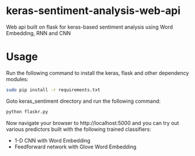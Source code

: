 # keras-sentiment-analysis-web-api

Web api built on flask for keras-based sentiment analysis using Word Embedding, RNN and CNN

# Usage

Run the following command to install the keras, flask and other dependency modules:

```bash
sudo pip install -r requirements.txt
```

Goto keras_sentiment directory and run the following command:

```bash
python flaskr.py
```

Now navigate your browser to http://localhost:5000 and you can try out various predictors built with the following
trained classifiers:

* 1-D CNN with Word Embedding 
* Feedforward network with Glove Word Embedding



